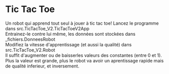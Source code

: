 <h1>Tic Tac Toe</h1>
Un robot qui apprend tout seul à jouer à tic tac toe! Lancez le programme dans src.TicTacToe_V2.TicTacToeV2App<br>
Entrainez-le contre lui même, les données sont stockées dans _fichiers.DonneesRobot<br>
Modifiez la vitesse d'apprentissage (et aussi la qualité) dans src.TicTacToe_V2.Robot<br>
Il suffit d'augmenter ou de baisserles valeurs des constantes (entre 0 et 1).<br>
Plus la valeur est grande, plus le robot va avoir un aprentissage rapide mais de qualité inferieur, et inversement.
